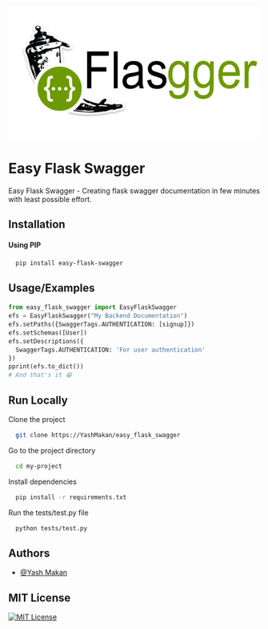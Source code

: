 
![Logo](https://github.com/YashMakan/website-assets/blob/main/1_4ds0jvsMN6eAaWBd4fyL5g.png?raw=true)


# Easy Flask Swagger 

Easy Flask Swagger - Creating flask swagger documentation in few minutes with least possible effort.


## Installation

#### Using PIP

```bash
  pip install easy-flask-swagger
```
## Usage/Examples

```python
from easy_flask_swagger import EasyFlaskSwagger
efs = EasyFlaskSwagger("My Backend Documentation")
efs.setPaths({SwaggerTags.AUTHENTICATION: [signup]})
efs.setSchemas([User])
efs.setDescriptions({
  SwaggerTags.AUTHENTICATION: 'For user authentication'
})
pprint(efs.to_dict())
# And that's it 😁
```


## Run Locally

Clone the project

```bash
  git clone https://YashMakan/easy_flask_swagger
```

Go to the project directory

```bash
  cd my-project
```

Install dependencies

```bash
  pip install -r requirements.txt
```

Run the tests/test.py file

```bash
  python tests/test.py
```


## Authors

- [@Yash Makan](https://www.github.com/YashMakan)


## MIT License


[![MIT License](https://img.shields.io/badge/License-MIT-green.svg)](https://choosealicense.com/licenses/mit/)


